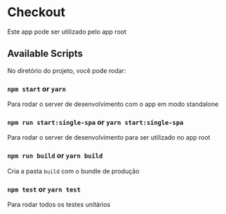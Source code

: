 # Checkout 

Este app pode ser utilizado pelo app root

## Available Scripts

No diretório do projeto, você pode rodar:

### `npm start` or `yarn`

Para rodar o server de desenvolvimento com o app em modo standalone

### `npm run start:single-spa` or `yarn start:single-spa`

Para rodar o server de desenvolvimento para ser utilizado no app root

### `npm run build` or `yarn build` 

Cria a pasta `build` com o bundle de produção

### `npm test` or `yarn test`

Para rodar todos os testes unítários

